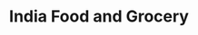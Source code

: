 ---
title: "India Food and Grocery"
url: /waterloo/india-food-and-grocery-albert-street/
shop: Supermarkt
---
